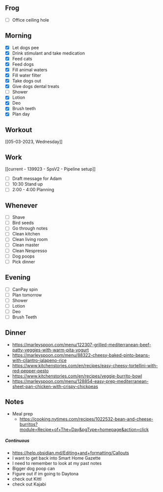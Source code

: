 ## Frog
- [ ] Office ceiling hole

## Morning 
- [x] Let dogs pee
- [x] Drink stimulant and take medication
- [x] Feed cats
- [x] Feed dogs
- [x] Fill animal waters
- [x] Fill water filter
- [x] Take dogs out 
- [x] Give dogs dental treats
- [ ] Shower
- [x] Lotion
- [x] Deo
- [x] Brush teeth
- [x] Plan day

## Workout 
[[05-03-2023, Wednesday]]

## Work
[[current - 139923 - SpsV2 -  Pipeline setup]]
- [ ] Draft message for Adam
- [ ] 10:30 Stand up
- [ ] 2:00 - 4:00 Planning 

## Whenever
- [ ] Shave
- [ ] Bird seeds
- [ ] Go through notes
- [ ] Clean kitchen
- [ ] Clean living room
- [ ] Clean master
- [ ] Clean Nespresso
- [ ] Dog poops
- [ ] Pick dinner

## Evening
- [ ] CanPay spin
- [ ] Plan tomorrow 
- [ ] Shower 
- [ ] Lotion 
- [ ] Deo 
- [ ] Brush Teeth 

## Dinner
- https://marleyspoon.com/menu/122307-grilled-mediterranean-beef-patty-veggies-with-warm-pita-yogurt
- https://marleyspoon.com/menu/88322-cheesy-baked-pinto-beans-with-cilantro-jalapeno-rice
- https://www.kitchenstories.com/en/recipes/easy-cheesy-tortellini-with-red-pepper-pesto
- https://www.kitchenstories.com/en/recipes/veggie-burrito-bowl
- https://marleyspoon.com/menu/128854-easy-prep-mediterranean-sheet-pan-chicken-with-crispy-chickpeas

## Notes 
- Meal prep
	- https://cooking.nytimes.com/recipes/1022532-bean-and-cheese-burritos?module=Recipe+of+The+Day&pgType=homepage&action=click

##### Continuous
- https://help.obsidian.md/Editing+and+formatting/Callouts
- I want to get back into Smart Home Gazette
- I need to remember to look at my past notes 
- Bigger dog poop can
- Figure out if im going to Daytona 
- check out Kittl 
- check out Kajabi